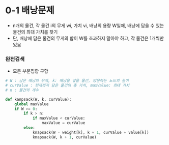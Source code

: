 # 0-1 배낭문제

- n개의 물건, 각 물건 i의 무게 wi, 가치 vi, 배낭의 용량 W일때, 배낭에 담을 수 있는 물건의 최대 가치를 찾기
- 단, 배낭에 담은 물건의 무게의 합이 W를 초과하지 말아야 하고, 각 물건은 1개씩만 있음



### 완전검색

- 모든 부분집합 구합

```python
# W : 남은 배낭의 무게, k: 배낭을 넣을 물건, 방문하는 노드의 높이
# curValue : 현재까지 담은 물건의 총 가치, maxValue: 최대 가치
# n : 물건의 개수

def kanpsack(W, k, curValue):
    global maxValue
    if W >= 0:
        if k > n:
            if maxValue < curValue:
                maxValue = curValue
        else:
            knapsack(W - weight[k], k + 1, curValue + value[k])
            knapsack(W, k + 1, curValue)
```

